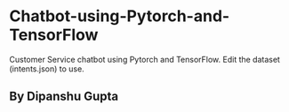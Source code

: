 # Chatbot-using-Pytorch-and-TensorFlow
Customer Service chatbot using Pytorch and TensorFlow.
Edit the dataset (intents.json) to use.
## By Dipanshu Gupta
